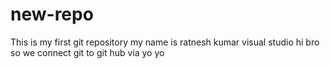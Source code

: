 # new-repo
This is my first git repository 
my name is ratnesh kumar visual studio
hi bro so we connect git to git hub via 
yo yo